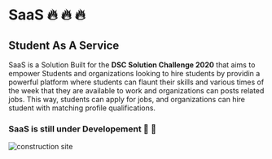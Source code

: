 # SaaS :fire: :fire: :fire:
## Student As A Service
SaaS is a Solution Built for the **DSC Solution Challenge 2020** that aims to empower Students and organizations looking to hire students by providin a powerful platform where students can flaunt their skills and various times of the week that they are available to work and organizations can posts related jobs.
This way, students can apply for jobs, and organizations can hire student with matching profile qualifications.

### SaaS is still under Developement :construction: :construction:

![construction site](https://media.giphy.com/media/2SM2lnIDGqZj2/giphy.gif)


